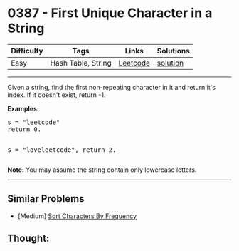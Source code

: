# 0387 - First Unique Character in a String

Difficulty  | Tags | Links | Solutions
----------- | ---- | ----- | -----
Easy | Hash Table, String | [Leetcode](https://leetcode.com/problems/first-unique-character-in-a-string) | [solution](https://leetcode.com/problems/first-unique-character-in-a-string/solution/)


-----------

<p>
Given a string, find the first non-repeating character in it and return it's index. If it doesn't exist, return -1.
</p>
<p><b>Examples:</b>
<pre>
s = "leetcode"
return 0.

s = "loveleetcode",
return 2.
</pre>
</p>

<p>
<b>Note:</b> You may assume the string contain only lowercase letters.
</p>

-----------


## Similar Problems

- [Medium] [Sort Characters By Frequency](sort-characters-by-frequency)




## Thought:
